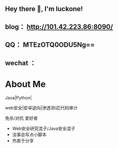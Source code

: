 ## Hey there 👋, I'm luckone!
## blog： http://101.42.223.86:8090/
## QQ： MTEzOTQ0ODU5Ng==

## wechat ：




# About Me
Java|Python|


web安全|安卓逆向|渗透测试|代码审计

免杀/对抗 爱好者
- Web安全研究混子/Java安全混子
- 没事会写点小脚本
- 热衷于分享

